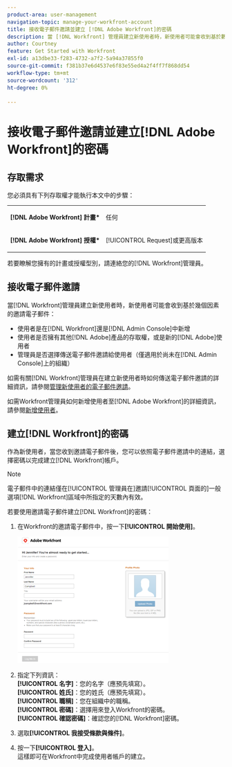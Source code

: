 ```yaml
---
product-area: user-management
navigation-topic: manage-your-workfront-account
title: 接收電子郵件邀請並建立 [!DNL Adobe Workfront]的密碼
description: 當 [!DNL Workfront] 管理員建立新使用者時，新使用者可能會收到基於數個因素的邀請電子郵件。
author: Courtney
feature: Get Started with Workfront
exl-id: a13dbe33-f283-4732-a7f2-5a94a37855f0
source-git-commit: f381b37e6d4537e6f83e55ed4a2f4ff7f868dd54
workflow-type: tm+mt
source-wordcount: '312'
ht-degree: 0%

---
```


# 接收電子郵件邀請並建立[!DNL Adobe Workfront]的密碼

## 存取需求

您必須具有下列存取權才能執行本文中的步驟：

<table style="table-layout:auto"> 
 <col> 
 </col> 
 <col> 
 </col> 
 <tbody> 
  <tr> 
   <td role="rowheader"><strong>[!DNL Adobe Workfront] 計畫*</strong></td> 
   <td> <p>任何</p> </td> 
  </tr> 
  <tr> 
   <td role="rowheader"><strong>[!DNL Adobe Workfront] 授權*</strong></td> 
   <td> <p>[!UICONTROL Request]或更高版本</p> </td> 
  </tr> 
 </tbody> 
</table>

若要瞭解您擁有的計畫或授權型別，請連絡您的[!DNL Workfront]管理員。

## 接收電子郵件邀請

當[!DNL Workfront]管理員建立新使用者時，新使用者可能會收到基於幾個因素的邀請電子郵件：

* 使用者是在[!DNL Workfront]還是[!DNL Admin Console]中新增
* 使用者是否擁有其他[!DNL Adobe]產品的存取權，或是新的[!DNL Adobe]使用者
* 管理員是否選擇傳送電子郵件邀請給使用者（僅適用於尚未在[!DNL Admin Console]上的組織）

如需有關[!DNL Workfront]管理員在建立新使用者時如何傳送電子郵件邀請的詳細資訊，請參閱[管理新使用者的電子郵件邀請](../../../administration-and-setup/manage-workfront/emails/manage-email-invitations.md)。

如需Workfront管理員如何新增使用者至[!DNL Adobe Workfront]的詳細資訊，請參閱[新增使用者](../../../administration-and-setup/add-users/create-and-manage-users/add-users.md)。

## 建立[!DNL Workfront]的密碼

作為新使用者，當您收到邀請電子郵件後，您可以依照電子郵件邀請中的連結，選擇密碼以完成建立[!DNL Workfront]帳戶。

>[!NOTE]
>
>電子郵件中的連結僅在[!UICONTROL 管理員在]邀請[!UICONTROL 頁面的]一般選項[!DNL Workfront]區域中所指定的天數內有效。

若要使用邀請電子郵件建立[!DNL Workfront]的密碼：

1. 在Workfront的邀請電子郵件中，按一下&#x200B;**[!UICONTROL 開始使用]**。

   ![來自電子郵件邀請的新使用者畫面](assets/new-user-screen-from-invitation-adobe-350x292.png)

1. 指定下列資訊：\
   **[!UICONTROL 名字]**：您的名字（應預先填寫）。\
   **[!UICONTROL 姓氏]**：您的姓氏（應預先填寫）。\
   **[!UICONTROL 職稱]**：您在組織中的職稱。\
   **[!UICONTROL 密碼]**：選擇用來登入Workfront的密碼。\
   **[!UICONTROL 確認密碼]**：確認您的[!DNL Workfront]密碼。

1. 選取&#x200B;**[!UICONTROL 我接受條款與條件]**。
1. 按一下&#x200B;**[!UICONTROL 登入]**。\
   這樣即可在Workfront中完成使用者帳戶的建立。
